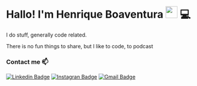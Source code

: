 # Hallo! I'm Henrique Boaventura <img src="https://avatars.githubusercontent.com/u/48414?s=460&u=03e79ec636e9eb55b145b3476a1b06606894bce7&v=4" width="32px"> :computer:

I do stuff, generally code related.

There is no fun things to share, but I like to code, to podcast

### Contact me :mailbox:
[![Linkedin Badge](https://img.shields.io/badge/-hboaventura-blue?style=flat-square&logo=Linkedin&logoColor=white&link=https://www.linkedin.com/in/hboaventura/)](https://www.linkedin.com/in/hboaventura/) [![Instagran Badge](https://img.shields.io/badge/-henrique_boaventura-e44a82?style=flat-square&logo=Instagram&logoColor=white&link=https://www.instagram.com/henrique_boaventura)](https://www.instagram.com/henrique_boaventura) [![Gmail Badge](https://img.shields.io/badge/-hboaventura@gmail.com-c14438?style=flat-square&logo=Gmail&logoColor=white&link=mailto:hboaventura@gmail.com)](mailto:hboaventura@gmail.com)
